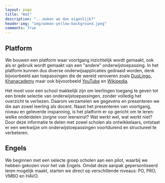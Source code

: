 ```yaml
---
layout: page
title: "Wat"
description: "...maken we dan eigenlijk?"
header-img: "img/woman-yellow-background.jpeg"
comments: True
---
```


## Platform

We bouwen een platform waar voortgang inzichtelijk wordt gemaakt, ook als er gebruik wordt gemaakt van een "andere" onderwijstoepassing. In het platform kunnen dus diverse onderwijsapplicaties gedraaid worden, denk bijvoorbeeld aan toepassingen die de wereld veroveren zoals [DuoLingo](http://duolingo.com), [Khanacademy](http://www.khanacademy.org) maar ook bijvoorbeeld [YouTube](http://www.youtube.com) en [Wikipedia](http://www.wikipedia.org).

Het moet voor een school makkelijk zijn om leerlingen toegang te geven tot een brede selectie van onderwijstoepassingen, zonder volledig het overzicht te verliezen. Daarom verzamelen we gegevens en presenteren we die aan zowel leerling als docent. Naast het presenteren van voortgang, niveau en geleverde inspanning, is het platform er op gericht om te leren: welke onderdelen zorgne voor leerwinst? Wat werkt wel, wat werkt niet? Door deze informatie te delen met zowel scholen als ontwikkelaars, ontstaat er een werkwijze om onderwijstoepassingen voortdurend en structureel te verbeteren.

## Engels
We beginnen met een selecte groep scholen aan een pilot, waarbij we hebben gekozen voor het vak Engels. Omdat deze aanpak gepersonliseerd leren mogelijk maakt, starten we direct op verschillende niveaus: PO, PRO, VMBO en HAVO.  
